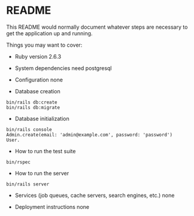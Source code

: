 # README

This README would normally document whatever steps are necessary to get the
application up and running.

Things you may want to cover:

* Ruby version
2.6.3

* System dependencies
need postgresql

* Configuration
none

* Database creation

```
bin/rails db:create
bin/rails db:migrate
```

* Database initialization
```
bin/rails console
Admin.create(email: 'admin@example.com', password: 'password')
User.
```

* How to run the test suite
```
bin/rspec
```

* How to run the server
```
bin/rails server
```

* Services (job queues, cache servers, search engines, etc.)
none

* Deployment instructions
none
